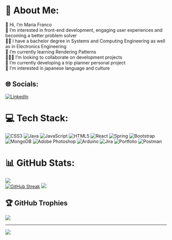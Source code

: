 # 💫 About Me:
👋 Hi, I’m Maria Franco<br>
👀 I’m interested in front-end development, engaging user experiences and becoming a better problem solver<br>
👩‍🎓 I have a bachelor degree in Systems and Computing Engineering as well as in Electronics Engineering <br>
🌱 I’m currently learning Rendering Patterns<br>
🧑‍🤝‍🧑 I’m looking to collaborate on development projects<br>
🔨 I’m currently developing a trip planner personal project<br>
🎎 I'm interested in japanese language and culture

## 🌐 Socials:
[![LinkedIn](https://img.shields.io/badge/LinkedIn-%230077B5.svg?logo=linkedin&logoColor=white)](https://www.linkedin.com/in/mariapfranco/) 

# 💻 Tech Stack:
![CSS3](https://img.shields.io/badge/css3-%231572B6.svg?style=for-the-badge&logo=css3&logoColor=white) ![Java](https://img.shields.io/badge/java-%23ED8B00.svg?style=for-the-badge&logo=java&logoColor=white) ![JavaScript](https://img.shields.io/badge/javascript-%23323330.svg?style=for-the-badge&logo=javascript&logoColor=%23F7DF1E) ![HTML5](https://img.shields.io/badge/html5-%23E34F26.svg?style=for-the-badge&logo=html5&logoColor=white) ![React](https://img.shields.io/badge/react-%2320232a.svg?style=for-the-badge&logo=react&logoColor=%2361DAFB) ![Spring](https://img.shields.io/badge/spring-%236DB33F.svg?style=for-the-badge&logo=spring&logoColor=white) ![Bootstrap](https://img.shields.io/badge/bootstrap-%23563D7C.svg?style=for-the-badge&logo=bootstrap&logoColor=white) ![MongoDB](https://img.shields.io/badge/MongoDB-%234ea94b.svg?style=for-the-badge&logo=mongodb&logoColor=white) ![Adobe Photoshop](https://img.shields.io/badge/adobephotoshop-%2331A8FF.svg?style=for-the-badge&logo=adobephotoshop&logoColor=white) ![Arduino](https://img.shields.io/badge/-Arduino-00979D?style=for-the-badge&logo=Arduino&logoColor=white) ![Jira](https://img.shields.io/badge/jira-%230A0FFF.svg?style=for-the-badge&logo=jira&logoColor=white) ![Portfolio](https://img.shields.io/badge/Portfolio-%23000000.svg?style=for-the-badge&logo=firefox&logoColor=#FF7139) ![Postman](https://img.shields.io/badge/Postman-FF6C37?style=for-the-badge&logo=postman&logoColor=white)
# 📊 GitHub Stats:
![](https://github-readme-stats.vercel.app/api?username=mpfranco10&theme=neon&include_all_commits=true&count_private=true)<br/>
[![GitHub Streak](https://github-readme-streak-stats.herokuapp.com?user=mpfranco10&theme=neon&exclude_days=Sun%2CSat)](https://git.io/streak-stats)
![](https://github-readme-stats.vercel.app/api/top-langs/?username=mpfranco10&theme=neon&include_all_commits=true&count_private=true&layout=compact)

## 🏆 GitHub Trophies
![](https://github-profile-trophy.vercel.app/?username=mpfranco10&theme=dracula&no-frame=false&no-bg=true&margin-w=4)

---
[![](https://visitcount.itsvg.in/api?id=mpfranco10&icon=0&color=0)](https://visitcount.itsvg.in)

<!-- Proudly created with GPRM ( https://gprm.itsvg.in ) -->
